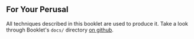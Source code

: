 For Your Perusal
----------------

All techniques described in this booklet are used to produce it. Take
a look through Booklet's `docs/` directory [on github][gh].

[gh]: https://github.com/digimead-specific/Booklet/tree/master/docs
